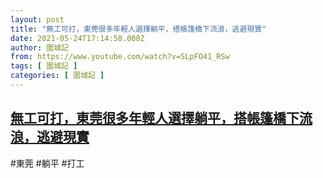 ```yaml
---
layout: post
title: "無工可打，東莞很多年輕人選擇躺平，搭帳篷橋下流浪，逃避現實"
date: 2021-05-24T17:14:58.000Z
author: 圍城記
from: https://www.youtube.com/watch?v=SLpFO41_RSw
tags: [ 圍城記 ]
categories: [ 圍城記 ]
---
```

<!--1621876498000-->
[無工可打，東莞很多年輕人選擇躺平，搭帳篷橋下流浪，逃避現實](https://www.youtube.com/watch?v=SLpFO41_RSw)
------

<div>
#東莞 #躺平 #打工
</div>
